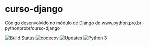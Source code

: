 # curso-django
Código desenvolvido no módulo de Django do www.python.pro.br - pythonprobr/curso-django

[![Build Status](https://travis-ci.com/ivansilva86/curso-django.svg?branch=master)](https://travis-ci.com/ivansilva86/curso-django)
[![codecov](https://codecov.io/gh/ivansilva86/curso-django/branch/master/graph/badge.svg)](https://codecov.io/gh/ivansilva86/curso-django)
[![Updates](https://pyup.io/repos/github/ivansilva86/curso-django/shield.svg)](https://pyup.io/repos/github/ivansilva86/curso-django/)
[![Python 3](https://pyup.io/repos/github/ivansilva86/curso-django/python-3-shield.svg)](https://pyup.io/repos/github/ivansilva86/curso-django/)
